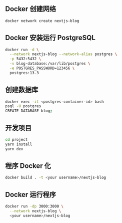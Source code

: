 ## Docker 创建网络
```bash
docker network create nextjs-blog
```

## Docker 安装运行 PostgreSQL
```bash
docker run -d \
  --network nextjs-blog --network-alias postgres \
  -p 5432:5432 \
  -v blog-database:/var/lib/postgres \
  -e POSTGRES_PASSWORD=123456 \
  postgres:13.3
```

## 创建数据库
```bash
docker exec -it <postgres-container-id> bash
psql -U postgres
CREATE DATABASE blog;
```

## 开发项目
```bash
cd project
yarn install
yarn dev
```

## 程序 Docker 化
```bash
docker build . -t <your username>/nextjs-blog
```

## Docker 运行程序
```bash
docker run -dp 3000:3000 \
  --network nextjs-blog \
  <your username>/nextjs-blog
```